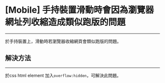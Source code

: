 # [Mobile] 手持裝置滑動時會因為瀏覽器網址列收縮造成類似跑版的問題
-------------------

於手持裝置上，滑動時若瀏覽器收縮網頁會類似跑版的問題。

## 解決方法
---------------------

於css html element 加入`overflow:hidden`，可解決此問題。
